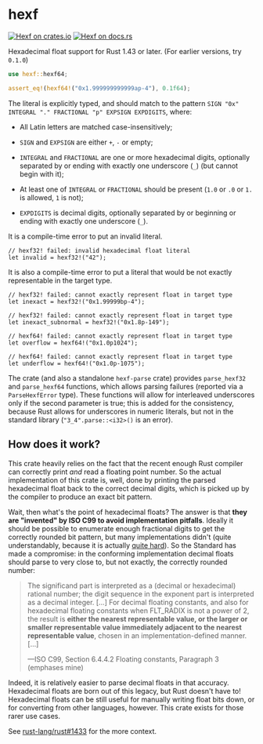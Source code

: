 # hexf

[![Hexf on crates.io][cratesio-image]][cratesio]
[![Hexf on docs.rs][docsrs-image]][docsrs]

[cratesio-image]: https://img.shields.io/crates/v/hexf.svg
[cratesio]: https://crates.io/crates/hexf
[docsrs-image]: https://docs.rs/hexf/badge.svg
[docsrs]: https://docs.rs/hexf/

Hexadecimal float support for Rust 1.43 or later. (For earlier versions, try `0.1.0`)

```rust
use hexf::hexf64;

assert_eq!(hexf64!("0x1.999999999999ap-4"), 0.1f64);
```

The literal is explicitly typed,
and should match to the pattern `SIGN "0x" INTEGRAL "." FRACTIONAL "p" EXPSIGN EXPDIGITS`, where:

* All Latin letters are matched case-insensitively;

* `SIGN` and `EXPSIGN` are either `+`, `-` or empty;

* `INTEGRAL` and `FRACTIONAL` are one or more hexadecimal digits,
  optionally separated by or ending with exactly one underscore (`_`) (but cannot begin with it);

* At least one of `INTEGRAL` or `FRACTIONAL` should be present
  (`1.0` or `.0` or `1.` is allowed, `1` is not);

* `EXPDIGITS` is decimal digits,
  optionally separated by or beginning or ending with exactly one underscore (`_`).

It is a compile-time error to put an invalid literal.

```rust,ignore
// hexf32! failed: invalid hexadecimal float literal
let invalid = hexf32!("42");
```

It is also a compile-time error to put a literal
that would be not exactly representable in the target type.

```rust,ignore
// hexf32! failed: cannot exactly represent float in target type
let inexact = hexf32!("0x1.99999bp-4");

// hexf32! failed: cannot exactly represent float in target type
let inexact_subnormal = hexf32!("0x1.8p-149");

// hexf64! failed: cannot exactly represent float in target type
let overflow = hexf64!("0x1.0p1024");

// hexf64! failed: cannot exactly represent float in target type
let underflow = hexf64!("0x1.0p-1075");
```

The crate (and also a standalone `hexf-parse` crate) provides
`parse_hexf32` and `parse_hexf64` functions,
which allows parsing failures (reported via a `ParseHexfError` type).
These functions will allow for interleaved underscores only if the second parameter is true;
this is added for the consistency, because Rust allows for underscores in numeric literals,
but not in the standard library (`"3_4".parse::<i32>()` is an error).

## How does it work?

This crate heavily relies on the fact that
the recent enough Rust compiler can correctly print *and* read a floating point number.
So the actual implementation of this crate is, well, done by
printing the parsed hexadecimal float back to the correct decimal digits,
which is picked up by the compiler to produce an exact bit pattern.

Wait, then what's the point of hexadecimal floats?
The answer is that **they are "invented" by ISO C99 to avoid implementation pitfalls**.
Ideally it should be possible to enumerate enough fractional digits
to get the correctly rounded bit pattern,
but many implementations didn't
(quite understandably, because it is actually [quite hard][dec2flt-paper]).
So the Standard has made a compromise:
in the conforming implementation decimal floats should parse to
very close to, but not exactly, the correctly rounded number:

> The significand part is interpreted as a (decimal or hexadecimal) rational number;
> the digit sequence in the exponent part is interpreted as a decimal integer. [...]
> For decimal floating constants,
> and also for hexadecimal floating constants when FLT_RADIX is not a power of 2,
> the result is **either the nearest representable value,
> or the larger or smaller representable value
> immediately adjacent to the nearest representable value**,
> chosen in an implementation-defined manner. [...]
>
> —ISO C99, Section 6.4.4.2 Floating constants, Paragraph 3 (emphases mine)

Indeed, it is relatively easier to parse decimal floats in that accuracy.
Hexadecimal floats are born out of this legacy, but Rust doesn't have to!
Hexadecimal floats can be still useful for manually writing float bits down,
or for converting from other languages, however.
This crate exists for those rarer use cases.

See [rust-lang/rust#1433][issue-1433] for the more context.

[dec2flt-paper]: http://citeseerx.ist.psu.edu/viewdoc/summary?doi=10.1.1.45.4152
[issue-1433]: https://github.com/rust-lang/rust/issues/1433#issuecomment-288184018
